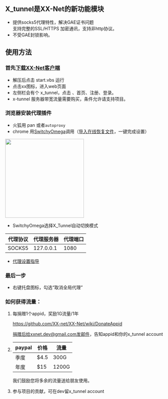 ## X_tunnel是XX-Net的新功能模块  [](https://github.com/XX-net/XX-Net/issues/1977)
* 提供socks5代理特性，解决GAE证书问题  
  支持完整的SSL/HTTPS 加密通讯，支持非http协议。  
* 不受GAE封锁影响。  
  
  

## 使用方法

### 首先[下载XX-Net客户端](https://github.com/XX-net/XX-Net/blob/master/code/default/download.md)    
* 解压后点击 start.vbs 运行    
* 点击xx图标，进入web页面      
* 左侧栏会有个 x_tunnel，点击 、首页、注册、登录。
* x-tunnel 服务器带宽流量需要购买，条件允许请支持项目。    

### 浏览器安装代理插件    
* 火狐用 pan 或者`autoproxy`
* chrome 用[SwitchyOmega](https://github.com/XX-net/XX-Net/wiki/%E5%AE%89%E8%A3%85%E5%92%8C%E4%BD%BF%E7%94%A8-SwitchyOmega)调用（[导入在线恢复文件](https://raw.githubusercontent.com/XX-net/XX-Net/master/SwitchyOmega/OmegaOptions.bak)，一键完成设置）


<img src="https://user-images.githubusercontent.com/31188782/30581444-bdbef186-9d52-11e7-9f25-e51486647340.JPG" height=250/>

* SwitchyOmega选择X_Tunnel自动切换模式

| 代理协议 | 代理服务器 | 代理端口 |
|----------|------------|----------|
| SOCKS5   | 127.0.0.1  | 1080     |

* [代理设置指导](https://github.com/XX-net/XX-Net/wiki/%E8%AE%BE%E7%BD%AE%E4%BB%A3%E7%90%86)    

### 最后一步
* 右键托盘图标，勾选“取消全局代理”    


### 如何获得流量：
1. 每捐赠1个appid，奖励1G流量/1年

    https://github.com/XX-net/XX-Net/wiki/DonateAppid

    捐赠后给xxnet.dev@gmail.com发邮件，告知appid和你的x_tunnel account
2.  
    |paypal| 价格|流量|
    |-----|-----|---|
    |季度 |$4.5  | 300G |
    |年度 |$15   | 1200G|

   我们鼓励您将多余的流量送给朋友使用。  


3. 参与项目的贡献，可在dev留x_tunnel account